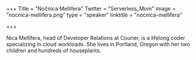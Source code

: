 +++
Title = "Nočnica Mellifera"
Twitter = "Serverless_Mom"
image = "nocnica-mellifera.png"
type = "speaker"
linktitle = "nocnica-mellifera"

+++

Nica Mellifera, head of Developer Relations at Courier, is a lifelong coder specializing in cloud workloads. She lives in Portland, Oregon with her two children and hundreds of houseplants.
